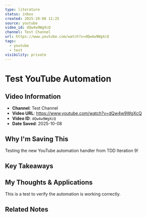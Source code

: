 ```yaml
---
type: literature
status: inbox
created: 2025-10-08 11:25
source: youtube
video_id: dQw4w9WgXcQ
channel: Test Channel
url: https://www.youtube.com/watch?v=dQw4w9WgXcQ
tags:
  - youtube
  - test
visibility: private
---
```


# Test YouTube Automation

## Video Information
- **Channel**: Test Channel
- **Video URL**: https://www.youtube.com/watch?v=dQw4w9WgXcQ
- **Video ID**: `dQw4w9WgXcQ`
- **Date Saved**: 2025-10-08

## Why I'm Saving This
Testing the new YouTube automation handler from TDD Iteration 9!

## Key Takeaways
<!-- AI will extract quotes here -->

## My Thoughts & Applications
This is a test to verify the automation is working correctly.

## Related Notes
<!-- Add [[wiki-links]] as connections are discovered -->
